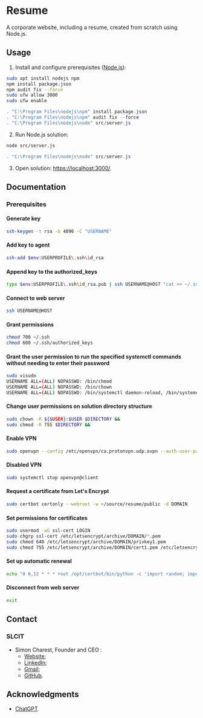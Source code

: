 # Resume
A corporate website, including a resume, created from scratch using Node.js.

## Usage
1. Install and configure prerequisites ([Node.js](https://nodejs.org/en/download)):
```bash
sudo apt install nodejs npm
npm install package.json
npm audit fix --force
sudo ufw allow 3000
sudo ufw enable
```
```powershell
. "C:\Program Files\nodejs\npm" install package.json
. "C:\Program Files\nodejs\npm" audit fix --force
. "C:\Program Files\nodejs\node" src/server.js
```
2. Run Node.js solution:
```bash
node src/server.js
```
```powershell
. "C:\Program Files\nodejs\node" src/server.js
```
3. Open solution: [https://localhost:3000/](https://localhost:3000/).

## Documentation
### Prerequisites

#### Generate key
```bash
ssh-keygen -t rsa -b 4096 -C "USERNAME"
```

#### Add key to agent
```bash
ssh-add $env:USERPROFILE\.ssh\id_rsa
```

#### Append key to the authorized_keys
```bash
type $env:USERPROFILE\.ssh\id_rsa.pub | ssh USERNAME@HOST "cat >> ~/.ssh/authorized_keys"
```

#### Connect to web server
```bash
ssh USERNAME@HOST
```

#### Grant permissions
```bash
chmod 700 ~/.ssh
chmod 600 ~/.ssh/authorized_keys
```

#### Grant the user permission to run the specified systemctl commands without needing to enter their password
```bash
sudo visudo
USERNAME ALL=(ALL) NOPASSWD: /bin/chmod
USERNAME ALL=(ALL) NOPASSWD: /bin/chown
USERNAME ALL=(ALL) NOPASSWD: /bin/systemctl daemon-reload, /bin/systemctl restart resume.service
```

#### Change user permissions on solution directory structure
```bash
sudo chown -R ${$USER}:$USER $DIRECTORY &&
sudo chmod -R 755 $DIRECTORY &&
```

#### Enable VPN
```bash
sudo openvpn --config /etc/openvpn/ca.protonvpn.udp.ovpn --auth-user-pass /etc/openvpn/ca.protonvpn.udp.txt
```

#### Disabled VPN
```bash
sudo systemctl stop openvpn@client
```

#### Request a certificate from Let's Encrypt
```bash
sudo certbot certonly --webroot -w ~/source/resume/public -d DOMAIN
```

#### Set permissions for certificates
```bash
sudo usermod -aG ssl-cert LOGIN
sudo chgrp ssl-cert /etc/letsencrypt/archive/DOMAIN/*.pem
sudo chmod 640 /etc/letsencrypt/archive/DOMAIN/privkey1.pem
sudo chmod 755 /etc/letsencrypt/archive/DOMAIN/cert1.pem /etc/letsencrypt/archive/DOMAIN/chain1.pem /etc/letsencrypt/archive/DOMAIN/fullchain1.pem
```

#### Set up automatic renewal
```bash
echo "0 0,12 * * * root /opt/certbot/bin/python -c 'import random; import time; time.sleep(random.random() * 3600)' && sudo certbot renew -q" | sudo tee -a /etc/crontab > /dev/null
```

#### Disconnect from web server
```bash
exit
```

## Contact
### SLCIT
- Simon Charest, Founder and CEO :
    - [Website](https://www.slcti.ca/);
    - [LinkedIn](https://www.linkedin.com/in/simoncharest/);
    - [Gmail](mailto:simoncharest@gmail.com);
    - [GitHub](https://github.com/Simon-Charest/).

## Acknowledgments
- [ChatGPT](https://chat.openai.com/).
